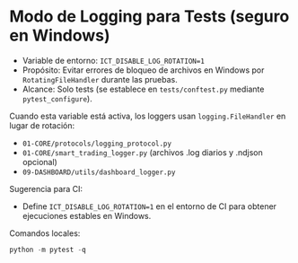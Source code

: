 # Modo de Logging para Tests (seguro en Windows)

- Variable de entorno: `ICT_DISABLE_LOG_ROTATION=1`
- Propósito: Evitar errores de bloqueo de archivos en Windows por `RotatingFileHandler` durante las pruebas.
- Alcance: Solo tests (se establece en `tests/conftest.py` mediante `pytest_configure`).

Cuando esta variable está activa, los loggers usan `logging.FileHandler` en lugar de rotación:
- `01-CORE/protocols/logging_protocol.py`
- `01-CORE/smart_trading_logger.py` (archivos .log diarios y .ndjson opcional)
- `09-DASHBOARD/utils/dashboard_logger.py`

Sugerencia para CI:
- Define `ICT_DISABLE_LOG_ROTATION=1` en el entorno de CI para obtener ejecuciones estables en Windows.

Comandos locales:
```powershell
python -m pytest -q
```

